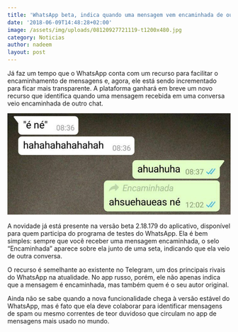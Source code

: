 ```yaml
---
title: 'WhatsApp beta, indica quando uma mensagem vem encaminhada de outra conversa'
date: '2018-06-09T14:48:28+02:00'
image: /assets/img/uploads/08120927721119-t1200x480.jpg
category: Noticias
author: nadeem
layout: post
---
```

Já faz um tempo que o WhatsApp conta com um recurso para facilitar o encaminhamento de mensagens e, agora, ele está sendo incrementado para ficar mais transparente. A plataforma ganhará em breve um novo recurso que identifica quando uma mensagem recebida em uma conversa veio encaminhada de outro chat.

![](/assets/img/uploads/whatsapp-08120531782116.jpg)

A novidade já está presente na versão beta 2.18.179 do aplicativo, disponível para quem participa do programa de testes do WhatsApp. Ela é bem simples: sempre que você receber uma mensagem encaminhada, o selo “Encaminhada” aparece sobre ela junto de uma seta, indicando que ela veio de outra conversa.

O recurso é semelhante ao existente no Telegram, um dos principais rivais do WhatsApp na atualidade. No app russo, porém, ele não apenas indica que a mensagem é encaminhada, mas também quem é o seu autor original.

Ainda não se sabe quando a nova funcionalidade chega à versão estável do WhatsApp, mas é fato que ela deve colaborar para identificar mensagens de spam ou mesmo correntes de teor duvidoso que circulam no app de mensagens mais usado no mundo.
